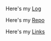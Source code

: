 Here's my [Log](TXT/mylog.txt)

Here's my [Repo](https://github.com/indiradr/os212) 

Here's my [Links](links.md)

